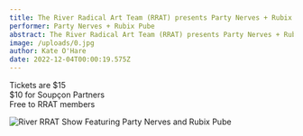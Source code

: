 ```yaml
---
title: The River Radical Art Team (RRAT) presents Party Nerves + Rubix Pube
performer: Party Nerves + Rubix Pube
abstract: The River Radical Art Team (RRAT) presents Party Nerves + Rubix Pube
image: /uploads/0.jpg
author: Kate O'Hare
date: 2022-12-04T00:00:19.575Z
---
```

T﻿ickets are $15\
$10 for Soupçon Partners\
F﻿ree to RRAT members

![River RRAT Show Featuring Party Nerves and Rubix Pube ](/uploads/1ba6d873-9091-4209-b2e3-947bb2dfe303.jpeg "River RRAT Show Featuring Party Nerves and Rubix Pube")